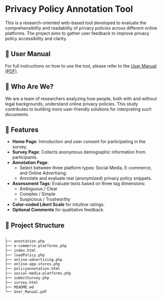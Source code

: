 # Privacy Policy Annotation Tool

This is a research-oriented web-based tool developed to evaluate the comprehensibility and readability of privacy policies across different online platforms. The project aims to gather user feedback to improve privacy policy accessibility and clarity.

## 📄 User Manual

For full instructions on how to use the tool, please refer to the [User Manual (PDF)](./User_Manual.pdf).

## 👥 Who Are We?

We are a team of researchers analyzing how people, both with and without legal backgrounds, understand online privacy policies. This study contributes to building more user-friendly solutions for interpreting such documents.

## 🔧 Features

- **Home Page**: Introduction and user consent for participating in the survey.
- **Survey Page**: Collects anonymous demographic information from participants.
- **Annotation Page**: 
  - Select between three platform types: Social Media, E-commerce, and Online Advertising.
  - Annotate and evaluate real (anonymized) privacy policy snippets.
- **Assessment Tags**: Evaluate texts based on three tag dimensions:
  - Ambiguous / Clear
  - Complex / Simple
  - Suspicious / Trustworthy
- **Color-coded Likert Scale** for intuitive ratings.
- **Optional Comments** for qualitative feedback.

## 📁 Project Structure

```bash
.
├── annotation.php
├── e-commerce-platforms.php
├── index.html
├── loadPolicy.php
├── online-advertising.php
├── online-app-stores.php
├── policyannotation.html
├── social-media-platforms.php
├── submitSurvey.php
├── survey.html
├── README.md
└── User_Manual.pdf
